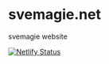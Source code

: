# svemagie.net
svemagie website

[![Netlify Status](https://api.netlify.com/api/v1/badges/af204ec9-6579-4b54-bfae-35639f1e3940/deploy-status)](https://app.netlify.com/sites/upbeat-wilson-617270/deploys)
